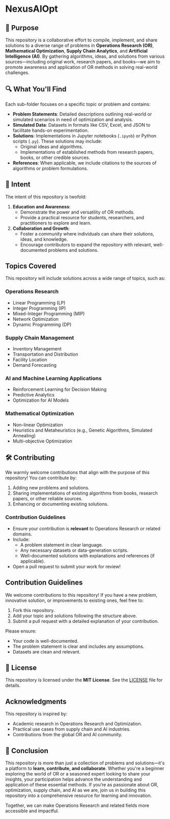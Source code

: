 # NexusAIOpt

## 🌟 Purpose  
This repository is a collaborative effort to compile, implement, and share solutions to a diverse range of problems in **Operations Research (OR)**, **Mathematical Optimization**, **Supply Chain Analytics**, and **Artificial Intelligence (AI)**. By gathering algorithms, ideas, and solutions from various sources—including original work, research papers, and books—we aim to promote awareness and application of OR methods in solving real-world challenges.  


## 🔍 What You'll Find  
Each sub-folder focuses on a specific topic or problem and contains:
- **Problem Statements**: Detailed descriptions outlining real-world or simulated scenarios in need of optimization and analysis.  
- **Simulated Data**: Datasets in formats like CSV, Excel, and JSON to facilitate hands-on experimentation.  
- **Solutions**: Implementations in Jupyter notebooks (`.ipynb`) or Python scripts (`.py`). These solutions may include:  
  - Original ideas and algorithms.  
  - Implementations of established methods from research papers, books, or other credible sources.  
- **References**: When applicable, we include citations to the sources of algorithms or problem formulations.  

## 🚀 Intent  
The intent of this repository is twofold:  
1. **Education and Awareness**:  
   - Demonstrate the power and versatility of OR methods.  
   - Provide a practical resource for students, researchers, and practitioners to explore and learn.  
2. **Collaboration and Growth**:  
   - Foster a community where individuals can share their solutions, ideas, and knowledge.  
   - Encourage contributors to expand the repository with relevant, well-documented problems and solutions.  

## Topics Covered
This repository will include solutions across a wide range of topics, such as:

### Operations Research
- Linear Programming (LP)
- Integer Programming (IP)
- Mixed-Integer Programming (MIP)
- Network Optimization
- Dynamic Programming (DP)

### Supply Chain Management
- Inventory Management
- Transportation and Distribution
- Facility Location
- Demand Forecasting

### AI and Machine Learning Applications
- Reinforcement Learning for Decision Making
- Predictive Analytics
- Optimization for AI Models

### Mathematical Optimization
- Non-linear Optimization
- Heuristics and Metaheuristics (e.g., Genetic Algorithms, Simulated Annealing)
- Multi-objective Optimization


## 🛠️ Contributing  
We warmly welcome contributions that align with the purpose of this repository! You can contribute by:  
1. Adding new problems and solutions.  
2. Sharing implementations of existing algorithms from books, research papers, or other reliable sources.  
3. Enhancing or documenting existing solutions.  

### Contribution Guidelines  
- Ensure your contribution is **relevant** to Operations Research or related domains.  
- Include:  
  - A problem statement in clear language.  
  - Any necessary datasets or data-generation scripts.  
  - Well-documented solutions with explanations and references (if applicable).  
- Open a pull request to submit your work for review!  


## Contribution Guidelines
We welcome contributions to this repository! If you have a new problem, innovative solution, or improvements to existing ones, feel free to:
1. Fork this repository.
2. Add your topic and solutions following the structure above.
3. Submit a pull request with a detailed explanation of your contribution.

Please ensure:
- Your code is well-documented.
- The problem statement is clear and includes any assumptions.
- Datasets are clean and relevant.

## 📜 License  
This repository is licensed under the **MIT License**. See the [LICENSE](LICENSE) file for details.


## Acknowledgments
This repository is inspired by:
- Academic research in Operations Research and Optimization.
- Practical use cases from supply chain and AI industries.
- Contributions from the global OR and AI community.


## 🔗 Conclusion  
This repository is more than just a collection of problems and solutions—it's a platform to **learn, contribute, and collaborate**. Whether you're a beginner exploring the world of OR or a seasoned expert looking to share your insights, your participation helps advance the understanding and application of these essential methods.
If you’re as passionate about OR, optimization, supply chain, and AI as we are, join us in building this repository into a comprehensive resource for learning and innovation.

Together, we can make Operations Research and related fields more accessible and impactful.  
